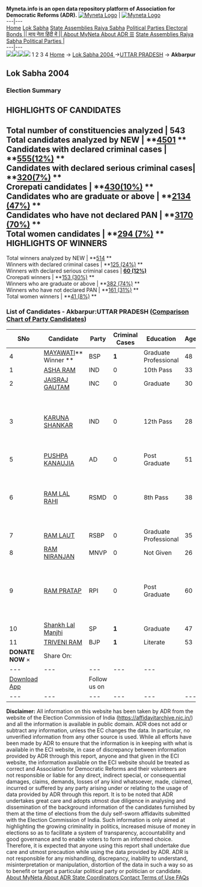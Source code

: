 **Myneta.info is an open data repository platform of Association for Democratic Reforms (ADR).**
[![Myneta Logo](https://www.myneta.info/lib/img/myneta-logo.png)](https://www.myneta.info/) | [![Myneta Logo](https://www.myneta.info/lib/img/adr-logo.png)](https://adrindia.org)  
---|---  
[Home](https://www.myneta.info/) [Lok Sabha](https://www.myneta.info/#ls "Lok Sabha") [ State Assemblies ](https://www.myneta.info/#sa "State Assemblies") [Rajya Sabha](https://www.myneta.info/#rs "Rajya Sabha") [Political Parties ](https://www.myneta.info/party "Political Parties") [ Electoral Bonds ](https://www.myneta.info/electoral_bonds "Electoral Bonds") [ || माय नेता हिंदी में || ](https://translate.google.co.in/translate?prev=hp&hl=en&js=y&u=www.myneta.info&sl=en&tl=hi&history_state0=) [ About MyNeta ](https://adrindia.org/content/about-myneta) [ About ADR ](https://adrindia.org/about-adr/who-we-are) [☰](javascript:void\(0\))
[ State Assemblies ](https://www.myneta.info/#sa "State Assemblies") [ Rajya Sabha ](https://www.myneta.info/#rs "Rajya Sabha") [ Political Parties ](https://www.myneta.info/party "Political Parties")
|   
---|---  
![](https://www.myneta.info/lib/img/banner/banner-1.png)![](https://www.myneta.info/lib/img/banner/banner-2.png)![](https://www.myneta.info/lib/img/banner/banner-3.png)![](https://www.myneta.info/lib/img/banner/banner-4.png)
1  2  3  4 
[Home](https://www.myneta.info/) → [Lok Sabha 2004 ](https://www.myneta.info/loksabha2004/)→[UTTAR PRADESH](https://www.myneta.info/loksabha2004/index.php?action=show_constituencies&state_id=24) → **Akbarpur**
### 
## Lok Sabha 2004 
###  Election Summary 
HIGHLIGHTS OF CANDIDATES  
---  
Total number of constituencies analyzed |  543   
Total candidates analyzed by NEW | **[4501](https://www.myneta.info/loksabha2004/index.php?action=summary&subAction=candidates_analyzed&sort=candidate#summary) **  
Candidates with declared criminal cases | **[555(12%)](https://www.myneta.info/loksabha2004/index.php?action=summary&subAction=crime&sort=candidate#summary) **  
Candidates with declared serious criminal cases| **[320(7%)](https://www.myneta.info/loksabha2004/index.php?action=summary&subAction=serious_crime&sort=candidate#summary) **  
Crorepati candidates | **[430(10%)](https://www.myneta.info/loksabha2004/index.php?action=summary&subAction=crorepati&sort=candidate#summary) **  
Candidates who are graduate or above | **[2134 (47%)](https://www.myneta.info/loksabha2004/index.php?action=summary&subAction=education&sort=candidate#summary) **  
Candidates who have not declared PAN | **[3170 (70%)](https://www.myneta.info/loksabha2004/index.php?action=summary&subAction=without_pan&sort=candidate#summary) **  
Total women candidates | **[294 (7%)](https://www.myneta.info/loksabha2004/index.php?action=summary&subAction=women_candidate&sort=candidate#summary) **  
HIGHLIGHTS OF WINNERS  
---  
Total winners analyzed by NEW | **[514](https://www.myneta.info/loksabha2004/index.php?action=summary&subAction=winner_analyzed&sort=candidate#summary) **  
Winners with declared criminal cases | **[125 (24%)](https://www.myneta.info/loksabha2004/index.php?action=summary&subAction=winner_crime&sort=candidate#summary) **  
Winners with declared serious criminal cases | **[60 (12%)](https://www.myneta.info/loksabha2004/index.php?action=summary&subAction=winner_serious_crime&sort=candidate#summary)**  
Crorepati winners | **[153 (30%)](https://www.myneta.info/loksabha2004/index.php?action=summary&subAction=winner_crorepati&sort=candidate#summary) **  
Winners who are graduate or above | **[382 (74%)](https://www.myneta.info/loksabha2004/index.php?action=summary&subAction=winner_education&sort=candidate#summary) **  
Winners who have not declared PAN | **[161 (31%)](https://www.myneta.info/loksabha2004/index.php?action=summary&subAction=winner_without_pan&sort=candidate#summary) **  
Total women winners | **[41 (8%)](https://www.myneta.info/loksabha2004/index.php?action=summary&subAction=winner_women&sort=candidate#summary) **  
### List of Candidates - Akbarpur:UTTAR PRADESH ([Comparison Chart of Party Candidates](https://www.myneta.info/loksabha2004/comparisonchart.php?constituency_id=439))
SNo | Candidate| Party| Criminal Cases| Education| Age| Total Assets| Liabilities  
---|---|---|---|---|---|---|---  
4  | [MAYAWATI](https://www.myneta.info/loksabha2004/candidate.php?candidate_id=3905)** Winner ** | BSP | **1** | Graduate Professional| 48 | Rs 11,35,44,000 ~ 11 Crore+ | Rs 0 ~   
1  | [ASHA RAM](https://www.myneta.info/loksabha2004/candidate.php?candidate_id=3915) | IND | 0 | 10th Pass| 33 | Nil | Rs 0 ~   
2  | [JAISRAJ GAUTAM](https://www.myneta.info/loksabha2004/candidate.php?candidate_id=3909) | INC | 0 | Graduate| 30 | Rs 9,500 ~ 9 Thou+ | Rs 0 ~   
3  | [KARUNA SHANKAR](https://www.myneta.info/loksabha2004/candidate.php?candidate_id=3910) | IND | 0 | 12th Pass| 28 | ![](https://myneta.info/image_v2.php?myneta_folder=loksabha2004&candidate_id=3910&col=ta) | ![](https://myneta.info/image_v2.php?myneta_folder=loksabha2004&candidate_id=3910&col=lia)  
5  | [PUSHPA KANAUJIA](https://www.myneta.info/loksabha2004/candidate.php?candidate_id=3908) | AD | 0 | Post Graduate| 51 | Rs 58,13,000 ~ 58 Lacs+ | Rs 0 ~   
6  | [RAM LAL RAHI](https://www.myneta.info/loksabha2004/candidate.php?candidate_id=3912) | RSMD | 0 | 8th Pass| 38 | ![](https://myneta.info/image_v2.php?myneta_folder=loksabha2004&candidate_id=3912&col=ta) | ![](https://myneta.info/image_v2.php?myneta_folder=loksabha2004&candidate_id=3912&col=lia)  
7  | [RAM LAUT](https://www.myneta.info/loksabha2004/candidate.php?candidate_id=3914) | RSBP | 0 | Graduate Professional| 35 | Rs 2,60,000 ~ 2 Lacs+ | Rs 0 ~   
8  | [RAM NIRANJAN](https://www.myneta.info/loksabha2004/candidate.php?candidate_id=3913) | MNVP | 0 | Not Given| 26 | Nil | Rs 0 ~   
9  | [RAM PRATAP](https://www.myneta.info/loksabha2004/candidate.php?candidate_id=3916) | RPI | 0 | Post Graduate| 60 | ![](https://myneta.info/image_v2.php?myneta_folder=loksabha2004&candidate_id=3916&col=ta) | ![](https://myneta.info/image_v2.php?myneta_folder=loksabha2004&candidate_id=3916&col=lia)  
10  | [Shankh Lal Manjhi](https://www.myneta.info/loksabha2004/candidate.php?candidate_id=3906) | SP | **1** | Graduate| 47 | Rs 4,33,894 ~ 4 Lacs+ | Rs 44,889 ~ 44 Thou+  
11  | [TRIVENI RAM](https://www.myneta.info/loksabha2004/candidate.php?candidate_id=3907) | BJP | **1** | Literate| 53 | Rs 39,384 ~ 39 Thou+ | Rs 64,240 ~ 64 Thou+  
|  **DONATE NOW** × |  Share On:  | [](https://api.whatsapp.com/send?text=https%3A%2F%2Fmyneta.info%2Fpunjab2022%2Findex.php%3Faction%3Dshow_constituencies%26state_id%3D19) | [](https://www.facebook.com/sharer/sharer.php?u=https%3A%2F%2Fmyneta.info%2Fpunjab2022%2Findex.php%3Faction%3Dshow_constituencies%26state_id%3D19) | [](https://twitter.com/share?url=https%3A%2F%2Fmyneta.info%2Fpunjab2022%2Findex.php%3Faction%3Dshow_constituencies%26state_id%3D19)  
---|---|---|---|---  
| [ Download App ](https://play.google.com/store/apps/details?id=com.webrosoft.myneta1&pcampaignid=pcampaignidMKT-Other-global-all-co-prtnr-py-PartBadge-Mar2515-1) | [](https://play.google.com/store/apps/details?id=com.webrosoft.myneta1&pcampaignid=pcampaignidMKT-Other-global-all-co-prtnr-py-PartBadge-Mar2515-1) |  Follow us on  | [](https://www.facebook.com/adrindia.org/) | [](https://twitter.com/adrspeaks) | [](https://groups.google.com/g/national-election-watch?hl=en&pli=1) | [](https://www.instagram.com/adrspeaks/) | [](https://www.youtube.com/user/adrspeaks) | [](https://sharechat.com/profile/adrspeaks)  
---|---|---|---|---|---|---|---|---  
**Disclaimer:** All information on this website has been taken by ADR from the website of the Election Commission of India (https://affidavitarchive.nic.in/) and all the information is available in public domain. ADR does not add or subtract any information, unless the EC changes the data. In particular, no unverified information from any other source is used. While all efforts have been made by ADR to ensure that the information is in keeping with what is available in the ECI website, in case of discrepancy between information provided by ADR through this report, anyone and that given in the ECI website, the information available on the ECI website should be treated as correct and Association for Democratic Reforms and their volunteers are not responsible or liable for any direct, indirect special, or consequential damages, claims, demands, losses of any kind whatsoever, made, claimed, incurred or suffered by any party arising under or relating to the usage of data provided by ADR through this report. It is to be noted that ADR undertakes great care and adopts utmost due diligence in analysing and dissemination of the background information of the candidates furnished by them at the time of elections from the duly self-sworn affidavits submitted with the Election Commission of India. Such information is only aimed at highlighting the growing criminality in politics, increased misuse of money in elections so as to facilitate a system of transparency, accountability and good governance and to enable voters to form an informed choice. Therefore, it is expected that anyone using this report shall undertake due care and utmost precaution while using the data provided by ADR. ADR is not responsible for any mishandling, discrepancy, inability to understand, misinterpretation or manipulation, distortion of the data in such a way so as to benefit or target a particular political party or politician or candidate. 
[ About MyNeta ](https://adrindia.org/content/about-myneta) [ About ADR ](https://adrindia.org/about-adr/who-we-are) [ State Coordinators ](https://adrindia.org/about-adr/state-coordinators) [ Contact ](https://adrindia.org/contact-us) [ Terms of Use ](https://adrindia.org/content/adr-terms-use) [ FAQs ](https://adrindia.org/content/faqs)
